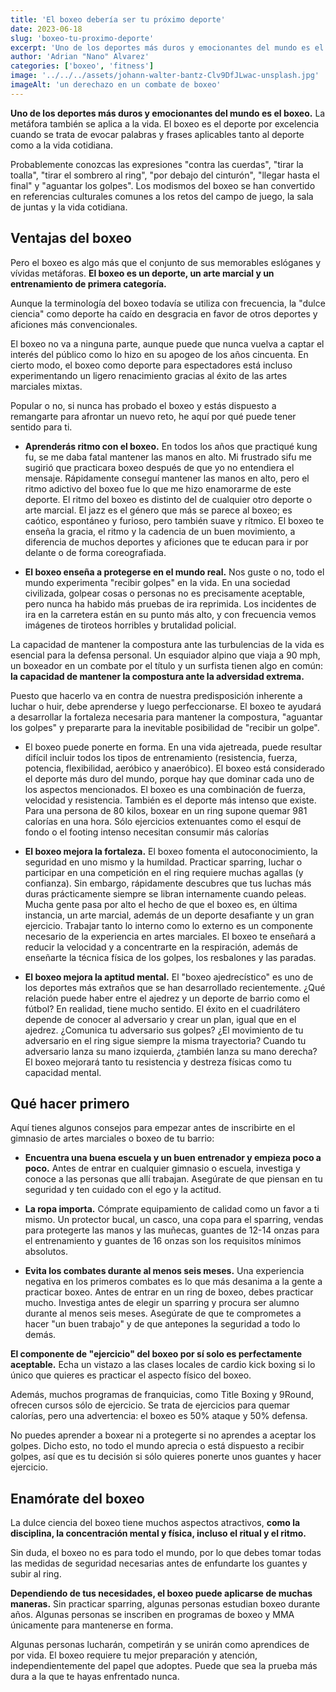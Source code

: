```yaml
---
title: 'El boxeo debería ser tu próximo deporte'
date: 2023-06-18
slug: 'boxeo-tu-proximo-deporte'
excerpt: 'Uno de los deportes más duros y emocionantes del mundo es el boxeo. La metáfora también se aplica a la vida.'
author: 'Adrian "Nano" Alvarez'
categories: ['boxeo', 'fitness']
image: '../../../assets/johann-walter-bantz-Clv9DfJLwac-unsplash.jpg'
imageAlt: 'un derechazo en un combate de boxeo'
---
```


**Uno de los deportes más duros y emocionantes del mundo es el boxeo.** La metáfora también se aplica a la vida. El boxeo es el deporte por excelencia cuando se trata de evocar palabras y frases aplicables tanto al deporte como a la vida cotidiana.

Probablemente conozcas las expresiones "contra las cuerdas", "tirar la toalla", "tirar el sombrero al ring", "por debajo del cinturón", "llegar hasta el final" y "aguantar los golpes". Los modismos del boxeo se han convertido en referencias culturales comunes a los retos del campo de juego, la sala de juntas y la vida cotidiana.

## Ventajas del boxeo

Pero el boxeo es algo más que el conjunto de sus memorables eslóganes y vívidas metáforas. **El boxeo es un deporte, un arte marcial y un entrenamiento de primera categoría.**

Aunque la terminología del boxeo todavía se utiliza con frecuencia, la "dulce ciencia" como deporte ha caído en desgracia en favor de otros deportes y aficiones más convencionales.

El boxeo no va a ninguna parte, aunque puede que nunca vuelva a captar el interés del público como lo hizo en su apogeo de los años cincuenta. En cierto modo, el boxeo como deporte para espectadores está incluso experimentando un ligero renacimiento gracias al éxito de las artes marciales mixtas.

Popular o no, si nunca has probado el boxeo y estás dispuesto a remangarte para afrontar un nuevo reto, he aquí por qué puede tener sentido para ti.

- **Aprenderás ritmo con el boxeo.** En todos los años que practiqué kung fu, se me daba fatal mantener las manos en alto. Mi frustrado sifu me sugirió que practicara boxeo después de que yo no entendiera el mensaje. Rápidamente conseguí mantener las manos en alto, pero el ritmo adictivo del boxeo fue lo que me hizo enamorarme de este deporte. El ritmo del boxeo es distinto del de cualquier otro deporte o arte marcial. El jazz es el género que más se parece al boxeo; es caótico, espontáneo y furioso, pero también suave y rítmico. El boxeo te enseña la gracia, el ritmo y la cadencia de un buen movimiento, a diferencia de muchos deportes y aficiones que te educan para ir por delante o de forma coreografiada.

- **El boxeo enseña a protegerse en el mundo real.** Nos guste o no, todo el mundo experimenta "recibir golpes" en la vida. En una sociedad civilizada, golpear cosas o personas no es precisamente aceptable, pero nunca ha habido más pruebas de ira reprimida. Los incidentes de ira en la carretera están en su punto más alto, y con frecuencia vemos imágenes de tiroteos horribles y brutalidad policial.

La capacidad de mantener la compostura ante las turbulencias de la vida es esencial para la defensa personal. Un esquiador alpino que viaja a 90 mph, un boxeador en un combate por el título y un surfista tienen algo en común: **la capacidad de mantener la compostura ante la adversidad extrema.**

Puesto que hacerlo va en contra de nuestra predisposición inherente a luchar o huir, debe aprenderse y luego perfeccionarse. El boxeo te ayudará a desarrollar la fortaleza necesaria para mantener la compostura, "aguantar los golpes" y prepararte para la inevitable posibilidad de "recibir un golpe".

- El boxeo puede ponerte en forma. En una vida ajetreada, puede resultar difícil incluir todos los tipos de entrenamiento (resistencia, fuerza, potencia, flexibilidad, aeróbico y anaeróbico). El boxeo está considerado el deporte más duro del mundo, porque hay que dominar cada uno de los aspectos mencionados. El boxeo es una combinación de fuerza, velocidad y resistencia. También es el deporte más intenso que existe. Para una persona de 80 kilos, boxear en un ring supone quemar 981 calorías en una hora. Sólo ejercicios extenuantes como el esquí de fondo o el footing intenso necesitan consumir más calorías

- **El boxeo mejora la fortaleza.** El boxeo fomenta el autoconocimiento, la seguridad en uno mismo y la humildad. Practicar sparring, luchar o participar en una competición en el ring requiere muchas agallas (y confianza). Sin embargo, rápidamente descubres que tus luchas más duras prácticamente siempre se libran internamente cuando peleas. Mucha gente pasa por alto el hecho de que el boxeo es, en última instancia, un arte marcial, además de un deporte desafiante y un gran ejercicio. Trabajar tanto lo interno como lo externo es un componente necesario de la experiencia en artes marciales. El boxeo te enseñará a reducir la velocidad y a concentrarte en la respiración, además de enseñarte la técnica física de los golpes, los resbalones y las paradas.

- **El boxeo mejora la aptitud mental.** El "boxeo ajedrecístico" es uno de los deportes más extraños que se han desarrollado recientemente. ¿Qué relación puede haber entre el ajedrez y un deporte de barrio como el fútbol? En realidad, tiene mucho sentido. El éxito en el cuadrilátero depende de conocer al adversario y crear un plan, igual que en el ajedrez. ¿Comunica tu adversario sus golpes? ¿El movimiento de tu adversario en el ring sigue siempre la misma trayectoria? Cuando tu adversario lanza su mano izquierda, ¿también lanza su mano derecha? El boxeo mejorará tanto tu resistencia y destreza físicas como tu capacidad mental.

## Qué hacer primero

Aquí tienes algunos consejos para empezar antes de inscribirte en el gimnasio de artes marciales o boxeo de tu barrio:

- **Encuentra una buena escuela y un buen entrenador y empieza poco a poco.** Antes de entrar en cualquier gimnasio o escuela, investiga y conoce a las personas que allí trabajan. Asegúrate de que piensan en tu seguridad y ten cuidado con el ego y la actitud.

- **La ropa importa.** Cómprate equipamiento de calidad como un favor a ti mismo. Un protector bucal, un casco, una copa para el sparring, vendas para protegerte las manos y las muñecas, guantes de 12-14 onzas para el entrenamiento y guantes de 16 onzas son los requisitos mínimos absolutos.

- **Evita los combates durante al menos seis meses.** Una experiencia negativa en los primeros combates es lo que más desanima a la gente a practicar boxeo. Antes de entrar en un ring de boxeo, debes practicar mucho. Investiga antes de elegir un sparring y procura ser alumno durante al menos seis meses. Asegúrate de que te comprometes a hacer "un buen trabajo" y de que antepones la seguridad a todo lo demás.

**El componente de "ejercicio" del boxeo por sí solo es perfectamente aceptable.** Echa un vistazo a las clases locales de cardio kick boxing si lo único que quieres es practicar el aspecto físico del boxeo.

Además, muchos programas de franquicias, como Title Boxing y 9Round, ofrecen cursos sólo de ejercicio. Se trata de ejercicios para quemar calorías, pero una advertencia: el boxeo es 50% ataque y 50% defensa.

No puedes aprender a boxear ni a protegerte si no aprendes a aceptar los golpes. Dicho esto, no todo el mundo aprecia o está dispuesto a recibir golpes, así que es tu decisión si sólo quieres ponerte unos guantes y hacer ejercicio.

## Enamórate del boxeo

La dulce ciencia del boxeo tiene muchos aspectos atractivos, **como la disciplina, la concentración mental y física, incluso el ritual y el ritmo.**

Sin duda, el boxeo no es para todo el mundo, por lo que debes tomar todas las medidas de seguridad necesarias antes de enfundarte los guantes y subir al ring.

**Dependiendo de tus necesidades, el boxeo puede aplicarse de muchas maneras.** Sin practicar sparring, algunas personas estudian boxeo durante años. Algunas personas se inscriben en programas de boxeo y MMA únicamente para mantenerse en forma.

Algunas personas lucharán, competirán y se unirán como aprendices de por vida. El boxeo requiere tu mejor preparación y atención, independientemente del papel que adoptes. Puede que sea la prueba más dura a la que te hayas enfrentado nunca.
